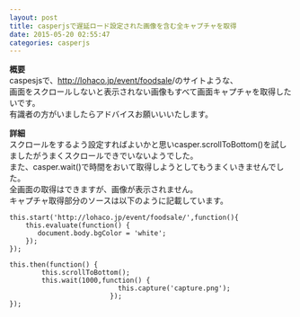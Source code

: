 ```yaml
---
layout: post
title: casperjsで遅延ロード設定された画像を含む全キャプチャを取得
date: 2015-05-20 02:55:47
categories: casperjs
---
```

<p><strong>概要</strong><br>
caspesjsで、<a href="http://lohaco.jp/event/foodsale" rel="nofollow">http://lohaco.jp/event/foodsale</a>/のサイトような、<br>
画面をスクロールしないと表示されない画像もすべて画面キャプチャを取得したいです。<br>
有識者の方がいましたらアドバイスお願いいいたします。</p>

<p><strong>詳細</strong><br>
スクロールをするよう設定すればよいかと思いcasper.scrollToBottom()を試しましたがうまくスクロールできでいないようでした。<br>
また、casper.wait()で時間をおいて取得しようとしてもうまくいきませんでした。<br>
全画面の取得はできますが、画像が表示されません。<br>
キャプチャ取得部分のソースは以下のように記載しています。</p>

<pre><code>this.start('http://lohaco.jp/event/foodsale/',function(){
    this.evaluate(function() {
       document.body.bgColor = 'white';
    });
});

this.then(function() {
        this.scrollToBottom();
        this.wait(1000,function() {
                           this.capture('capture.png');
                         });
});
</code></pre>
